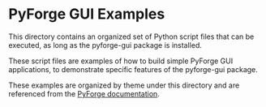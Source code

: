 # PyForge GUI Examples

This directory contains an organized set of Python script files that can
be executed, as long as the pyforge-gui package is installed.

These script files are examples of how to build simple PyForge GUI applications,
to demonstrate specific features of the pyforge-gui package.

These examples are organized by theme under this directory and are referenced
from the [PyForge documentation](https://docs.pyforge.io/en/latest/).

